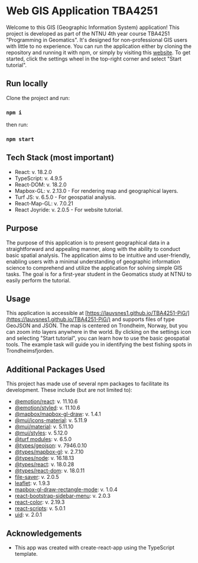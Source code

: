 # Web GIS Application TBA4251

Welcome to this GIS (Geographic Information System) application! This project is developed as part of the NTNU 4th year course TBA4251 "Programming in Geomatics". It's designed for non-professional GIS users with little to no experience. You can run the application either by cloning the repository and running it with npm, or simply by visiting this [website](https://lauvsnes1.github.io/TBA4251-PiG/). To get started, click the settings wheel in the top-right corner and select "Start tutorial". 


## Run locally

Clone the project and run:

### `npm i`

then run:

### `npm start`

## Tech Stack (most important)
* React: v. 18.2.0
* TypeScript: v. 4.9.5
* React-DOM: v. 18.2.0
* Mapbox-GL: v. 2.13.0 - For rendering map and geographical layers.
* Turf JS: v. 6.5.0 - For geospatial analysis.
* React-Map-GL: v. 7.0.21
* React Joyride: v. 2.0.5 - For website tutorial.

## Purpose
The purpose of this application is to present geographical data in a straightforward and appealing manner, along with the ability to conduct basic spatial analysis. The application aims to be intuitive and user-friendly, enabling users with a minimal understanding of geographic information science to comprehend and utilize the application for solving simple GIS tasks. The goal is for a first-year student in the Geomatics study at NTNU to easily perform the tutorial. 

## Usage
This application is accessible at [https://lauvsnes1.github.io/TBA4251-PiG/](https://lauvsnes1.github.io/TBA4251-PiG/) and supports files of type GeoJSON and JSON. The map is centered on Trondheim, Norway, but you can zoom into layers anywhere in the world. By clicking on the settings icon and selecting "Start tutorial", you can learn how to use the basic geospatial tools. The example task will guide you in identifying the best fishing spots in Trondheimsfjorden. 

## Additional Packages Used
This project has made use of several npm packages to facilitate its development. These include (but are not limited to):

* [@emotion/react](https://www.npmjs.com/package/@emotion/react): v. 11.10.6
* [@emotion/styled](https://www.npmjs.com/package/@emotion/styled): v. 11.10.6
* [@mapbox/mapbox-gl-draw](https://www.npmjs.com/package/@mapbox/mapbox-gl-draw): v. 1.4.1
* [@mui/icons-material](https://www.npmjs.com/package/@mui/icons-material): v. 5.11.9
* [@mui/material](https://www.npmjs.com/package/@mui/material): v. 5.11.10
* [@mui/styles](https://www.npmjs.com/package/@mui/styles): v. 5.12.0
* [@turf modules](https://www.npmjs.com/package/@turf/turf): v. 6.5.0
* [@types/geojson](https://www.npmjs.com/package/@types/geojson): v. 7946.0.10
* [@types/mapbox-gl](https://www.npmjs.com/package/@types/mapbox-gl): v. 2.7.10
* [@types/node](https://www.npmjs.com/package/@types/node): v. 16.18.13
* [@types/react](https://www.npmjs.com/package/@types/react): v. 18.0.28
* [@types/react-dom](https://www.npmjs.com/package/@types/react-dom): v. 18.0.11
* [file-saver](https://www.npmjs.com/package/file-saver): v. 2.0.5
* [leaflet](https://www.npmjs.com/package/leaflet): v. 1.9.3
* [mapbox-gl-draw-rectangle-mode](https://www.npmjs.com/package/mapbox-gl-draw-rectangle-mode): v. 1.0.4
* [react-bootstrap-sidebar-menu](https://www.npmjs.com/package/react-bootstrap-sidebar-menu): v. 2.0.3
* [react-color](https://www.npmjs.com/package/react-color): v. 2.19.3
* [react-scripts](https://www.npmjs.com/package/react-scripts): v. 5.0.1
* [uid](https://www.npmjs.com/package/uid): v. 2.0.1


## Acknowledgements
* This app was created with create-react-app using the TypeScript template.

